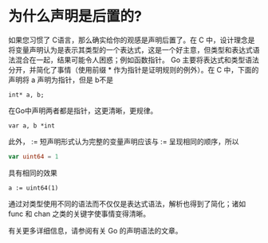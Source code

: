 # 为什么声明是后置的?

如果您习惯了 C语言，那么确实给你的观感是声明后置了。在 C 中，设计理念是将变量声明认为是表示其类型的一个表达式，这是一个好主意，但类型和表达式语法混合在一起，结果可能令人困惑；例如函数指针。 Go 主要将表达式和类型语法分开，并简化了事情（使用前缀 * 作为指针是证明规则的例外）。在 C 中，下面的声明将 a 声明为指针，但是 b不是

    int* a, b;
在Go中声明两者都是指针，这更清晰，更规律。

    var a, b *int
此外， := 短声明形式认为完整的变量声明应该与 := 呈现相同的顺序，所以

```go
var uint64 = 1
```
具有相同的效果

    a := uint64(1)
通过对类型使用不同的语法而不仅仅是表达式语法，解析也得到了简化；诸如 func 和 chan 之类的关键字使事情变得清晰。

有关更多详细信息，请参阅有关 Go 的声明语法的文章。